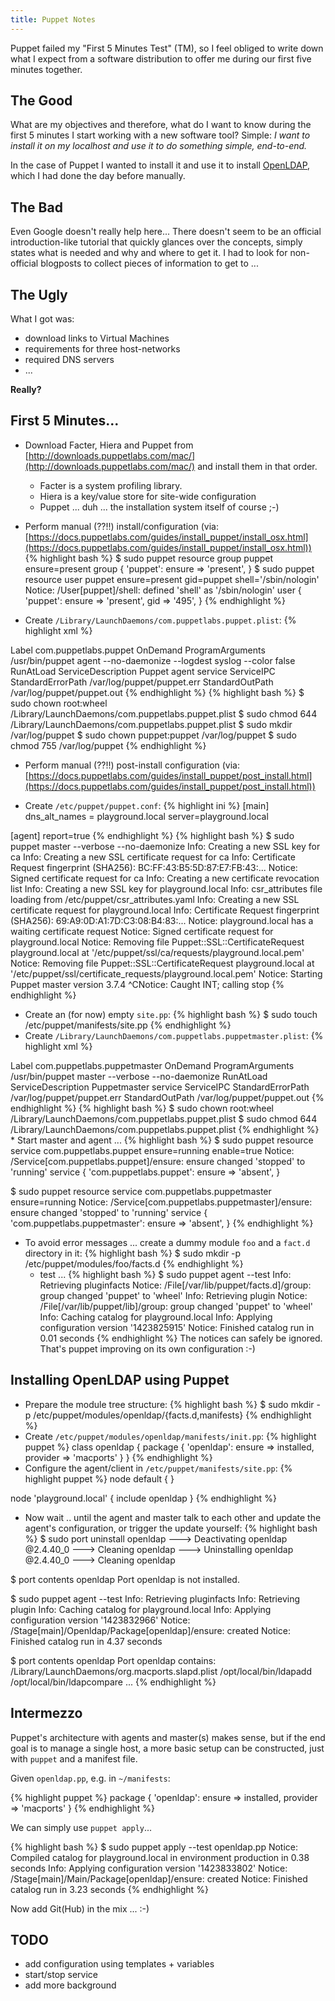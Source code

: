```yaml
---
title: Puppet Notes
---
```


Puppet failed my "First 5 Minutes Test" (TM), so I feel obliged to write down
what I expect from a software distribution to offer me during our first five
minutes together.

## The Good

What are my objectives and therefore, what do I want to know during the first 5 minutes I start working with a new software tool? Simple: _I want to install it on my localhost and use it to do something simple, end-to-end._

In the case of Puppet I wanted to install it and use it to install
[OpenLDAP](OpenLDAP.html), which I had done the day before manually.

## The Bad

Even Google doesn't really help here... There doesn't seem to be an official
introduction-like tutorial that quickly glances over the concepts, simply
states what is needed and why and where to get it. I had to look for non-official blogposts to collect pieces of information to get to ...

## The Ugly

What I got was:

* download links to Virtual Machines
* requirements for three host-networks
* required DNS servers
* ...

**Really?**

## First 5 Minutes...

* Download Facter, Hiera and Puppet from [http://downloads.puppetlabs.com/mac/](http://downloads.puppetlabs.com/mac/) and install them in that order.
  * Facter is a system profiling library.
  * Hiera is a key/value store for site-wide configuration
  * Puppet ... duh ... the installation system itself of course ;-)

* Perform manual (??!!) install/configuration (via: [https://docs.puppetlabs.com/guides/install_puppet/install_osx.html](https://docs.puppetlabs.com/guides/install_puppet/install_osx.html))
{% highlight bash %}
$ sudo puppet resource group puppet ensure=present
group { 'puppet':
  ensure => 'present',
}
$ sudo puppet resource user puppet ensure=present gid=puppet shell='/sbin/nologin'
Notice: /User[puppet]/shell: defined 'shell' as '/sbin/nologin'
user { 'puppet':
  ensure => 'present',
  gid    => '495',
}
{% endhighlight %}
* Create `/Library/LaunchDaemons/com.puppetlabs.puppet.plist`:
{% highlight xml %}
<?xml version="1.0" encoding="UTF-8"?>
<!DOCTYPE plist PUBLIC "-//Apple Computer//DTD PLIST 1.0//EN" "http://www.apple.com/DTDs/PropertyList-1.0.dtd">
<plist version="1.0">
<dict>
    <key>Label</key>
    <string>com.puppetlabs.puppet</string>
    <key>OnDemand</key>
    <false/>
    <key>ProgramArguments</key>
    <array>
        <string>/usr/bin/puppet</string>
        <string>agent</string>
        <string>--no-daemonize</string>
        <string>--logdest</string>
        <string>syslog</string>
        <string>--color</string>
        <string>false</string>
    </array>
    <key>RunAtLoad</key>
    <true/>
    <key>ServiceDescription</key>
    <string>Puppet agent service</string>
    <key>ServiceIPC</key>
    <false/>
    <!-- added to log to own files, not system.log -->    
    <key>StandardErrorPath</key>
    <string>/var/log/puppet/puppet.err</string>
    <key>StandardOutPath</key>
    <string>/var/log/puppet/puppet.out</string>
</dict>
</plist>
{% endhighlight %}
{% highlight bash %}
$ sudo chown root:wheel /Library/LaunchDaemons/com.puppetlabs.puppet.plist
$ sudo chmod 644 /Library/LaunchDaemons/com.puppetlabs.puppet.plist
$ sudo mkdir /var/log/puppet
$ sudo chown puppet:puppet /var/log/puppet
$ sudo chmod 755 /var/log/puppet
{% endhighlight %}

* Perform manual (??!!) post-install configuration (via: [https://docs.puppetlabs.com/guides/install_puppet/post_install.html](https://docs.puppetlabs.com/guides/install_puppet/post_install.html))

* Create `/etc/puppet/puppet.conf`:
{% highlight ini %}
[main]
dns_alt_names = playground.local
server=playground.local

[agent]
report=true
{% endhighlight %}
{% highlight bash %}
$ sudo puppet master --verbose --no-daemonize
Info: Creating a new SSL key for ca
Info: Creating a new SSL certificate request for ca
Info: Certificate Request fingerprint (SHA256): BC:FF:43:B5:5D:87:E7:FB:43:...
Notice: Signed certificate request for ca
Info: Creating a new certificate revocation list
Info: Creating a new SSL key for playground.local
Info: csr_attributes file loading from /etc/puppet/csr_attributes.yaml
Info: Creating a new SSL certificate request for playground.local
Info: Certificate Request fingerprint (SHA256): 69:A9:0D:A1:7D:C3:08:B4:83:...
Notice: playground.local has a waiting certificate request
Notice: Signed certificate request for playground.local
Notice: Removing file Puppet::SSL::CertificateRequest playground.local at '/etc/puppet/ssl/ca/requests/playground.local.pem'
Notice: Removing file Puppet::SSL::CertificateRequest playground.local at '/etc/puppet/ssl/certificate_requests/playground.local.pem'
Notice: Starting Puppet master version 3.7.4
^CNotice: Caught INT; calling stop
{% endhighlight %}
* Create an (for now) empty `site.pp`:
{% highlight bash %}
$ sudo touch /etc/puppet/manifests/site.pp
{% endhighlight %}
* Create `/Library/LaunchDaemons/com.puppetlabs.puppetmaster.plist`:
{% highlight xml %}
<?xml version="1.0" encoding="UTF-8"?>
<!DOCTYPE plist PUBLIC "-//Apple Computer//DTD PLIST 1.0//EN" "http://www.apple.com/DTDs/PropertyList-1.0.dtd">
<plist version="1.0">
<dict>
    <key>Label</key>
    <string>com.puppetlabs.puppetmaster</string>
    <key>OnDemand</key>
    <false/>
    <key>ProgramArguments</key>
    <array>
        <string>/usr/bin/puppet</string>
        <string>master</string>
        <string>--verbose</string>
        <string>--no-daemonize</string>
    </array>
    <key>RunAtLoad</key>
    <true/>
    <key>ServiceDescription</key>
    <string>Puppetmaster service</string>
    <key>ServiceIPC</key>
    <false/>
    <!-- added to log to own files, not system.log -->    
    <key>StandardErrorPath</key>
    <string>/var/log/puppet/puppet.err</string>
    <key>StandardOutPath</key>
    <string>/var/log/puppet/puppet.out</string>
</dict>
</plist>
{% endhighlight %}
{% highlight bash %}
$ sudo chown root:wheel /Library/LaunchDaemons/com.puppetlabs.puppet.plist
$ sudo chmod 644 /Library/LaunchDaemons/com.puppetlabs.puppet.plist
{% endhighlight %}
* Start master and agent ...
{% highlight bash %}
$ sudo puppet resource service com.puppetlabs.puppet ensure=running enable=true
Notice: /Service[com.puppetlabs.puppet]/ensure: ensure changed 'stopped' to 'running'
service { 'com.puppetlabs.puppet':
  ensure => 'absent',
}

$ sudo puppet resource service com.puppetlabs.puppetmaster ensure=running Notice: /Service[com.puppetlabs.puppetmaster]/ensure: ensure changed 'stopped' to 'running'
service { 'com.puppetlabs.puppetmaster':
  ensure => 'absent',
}
{% endhighlight %}
* To avoid error messages ... create a dummy module `foo` and a `fact.d` directory in it:
{% highlight bash %}
$ sudo mkdir -p /etc/puppet/modules/foo/facts.d
{% endhighlight %}
  * test ...
{% highlight bash %}
$ sudo puppet agent --test
Info: Retrieving pluginfacts
Notice: /File[/var/lib/puppet/facts.d]/group: group changed 'puppet' to 'wheel'
Info: Retrieving plugin
Notice: /File[/var/lib/puppet/lib]/group: group changed 'puppet' to 'wheel'
Info: Caching catalog for playground.local
Info: Applying configuration version '1423825915'
Notice: Finished catalog run in 0.01 seconds
{% endhighlight %}
  The notices can safely be ignored. That's puppet improving on its own configuration :-)

## Installing OpenLDAP using Puppet

* Prepare the module tree structure:
{% highlight bash %}
$ sudo mkdir -p /etc/puppet/modules/openldap/{facts.d,manifests}
{% endhighlight %}
* Create `/etc/puppet/modules/openldap/manifests/init.pp`:
{% highlight puppet %}
class openldap {
  package { 'openldap':
    ensure => installed,
    provider => 'macports'
  }
}
{% endhighlight %}
* Configure the agent/client in `/etc/puppet/manifests/site.pp`:
{% highlight puppet %}
node default { }

node 'playground.local' {
  include openldap
}
{% endhighlight %}

* Now wait .. until the agent and master talk to each other and update the agent's configuration, or trigger the update yourself:
{% highlight bash %}
$ sudo port uninstall openldap
--->  Deactivating openldap @2.4.40_0
--->  Cleaning openldap
--->  Uninstalling openldap @2.4.40_0
--->  Cleaning openldap

$ port contents openldap
Port openldap is not installed.

$ sudo puppet agent --test
Info: Retrieving pluginfacts
Info: Retrieving plugin
Info: Caching catalog for playground.local
Info: Applying configuration version '1423832966'
Notice: /Stage[main]/Openldap/Package[openldap]/ensure: created
Notice: Finished catalog run in 4.37 seconds

$ port contents openldap
Port openldap contains:
  /Library/LaunchDaemons/org.macports.slapd.plist
  /opt/local/bin/ldapadd
  /opt/local/bin/ldapcompare
  ...
{% endhighlight %}

## Intermezzo

Puppet's architecture with agents and master(s) makes sense, but if the end goal is to manage a single host, a more basic setup can be constructed, just with `puppet` and a manifest file.

Given `openldap.pp`, e.g. in `~/manifests`:

{% highlight puppet %}
package { 'openldap':
  ensure => installed,
  provider => 'macports'
}
{% endhighlight %}

We can simply use `puppet apply`...

{% highlight bash %}
$ sudo puppet apply --test openldap.pp 
Notice: Compiled catalog for playground.local in environment production in 0.38 seconds
Info: Applying configuration version '1423833802'
Notice: /Stage[main]/Main/Package[openldap]/ensure: created
Notice: Finished catalog run in 3.23 seconds
{% endhighlight %}

Now add Git(Hub) in the mix ... :-)

## TODO

* add configuration using templates + variables
* start/stop service
* add more background

